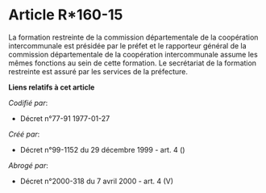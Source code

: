 # Article R*160-15

La formation restreinte de la commission départementale de la coopération intercommunale est présidée par le préfet et le
rapporteur général de la commission départementale de la coopération intercommunale assume les mêmes fonctions au sein de
cette formation. Le secrétariat de la formation restreinte est assuré par les services de la préfecture.

**Liens relatifs à cet article**

_Codifié par_:

  - Décret n°77-91 1977-01-27

_Créé par_:

  - Décret n°99-1152 du 29 décembre 1999 - art. 4 ()

_Abrogé par_:

  - Décret n°2000-318 du 7 avril 2000 - art. 4 (V)
